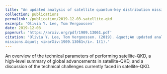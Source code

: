 ```yaml
---
title: "An updated analysis of satellite quantum-key distribution missions"
collection: publications
permalink: /publication/2019-12-03-satellite-qkd
excerpt: 'Olivia Y. Lee, Tom Vergoossen'
date: 2019-12-03
paperurl: 'https://arxiv.org/pdf/1909.13061.pdf'
citation: 'Olivia Y. Lee, Tom Vergoossen. (2019). &quot;An updated analysis of satellite quantum-key distribution
missions.&quot; <i>arXiv:1909.13061</i>. 1(1).'
---
```

An overview of the technical parameters of performing satellite-QKD, a high-level summary of global advancements in satellite-QKD, and a discussion of the technical challenges currently faced in satellite-QKD.